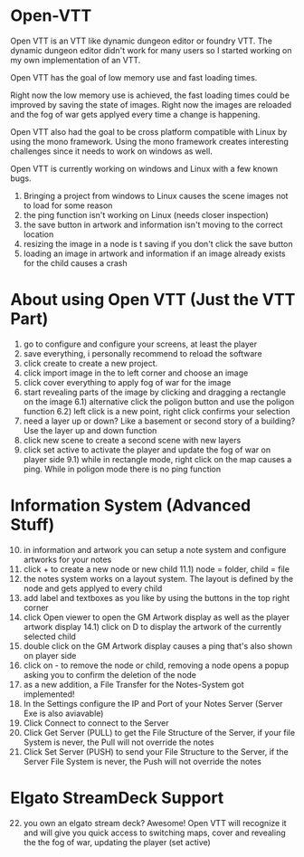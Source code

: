 # Open-VTT

Open VTT is an VTT like dynamic dungeon editor or foundry VTT.
The dynamic dungeon editor didn't work for many users so I started working on my own implementation of an VTT.

Open VTT has the goal of low memory use and fast loading times.

Right now the low memory use is achieved, the fast loading times could be improved by saving the state of images.
Right now the images are reloaded and the fog of war gets applyed every time a change is happening.

Open VTT also had the goal to be cross platform compatible with Linux by using the mono framework.
Using the mono framework creates interesting challenges since it needs to work on windows as well.

Open VTT is currently working on windows and Linux with a few known bugs.

1) Bringing a project from windows to Linux causes the scene images not to load for some reason
2) the ping function isn't working on Linux (needs closer inspection)
3) the save button in artwork and information isn't moving to the correct location 
4) resizing the image in a node is t saving if you don't click the save button
5) loading an image in artwork and information if an image already exists for the child causes a crash

# About using Open VTT (Just the VTT Part)
1) go to configure and configure your screens, at least the player
2) save everything, i personally recommend to reload the software
3) click create to create a new project.
4) click import image in the to left corner and choose an image
5) click cover everything to apply fog of war for the image
6) start revealing parts of the image by clicking and dragging a rectangle on the image
6.1) alternative click the poligon button and use the poligon function
6.2) left click is a new point, right click confirms your selection
7) need a layer up or down? Like a basement or second story of a building? Use the layer up and down function
8) click new scene to create a second scene with new layers
9) click set active to activate the player and update the fog of war on player side
9.1) while in rectangle mode, right click on the map causes a ping. While in poligon mode there is no ping function

# Information System (Advanced Stuff)
10) in information and artwork you can setup a note system and configure artworks for your notes
11) click + to create a new node or new child
11.1) node = folder, child = file
12) the notes system works on a layout system. The layout is defined by the node and gets applyed to every child
13) add label and textboxes as you like by using the buttons in the top right corner
14) click Open viewer to open the GM Artwork display as well as the player artwork display
14.1) click on D to display the artwork of the currently selected child
15) double click on the GM Artwork display causes a ping that's also shown on player side
16) click on - to remove the node or child, removing a node opens a popup asking you to confirm the deletion of the node
17) as a new addition, a File Transfer for the Notes-System got implemented!
18) In the Settings configure the IP and Port of your Notes Server (Server Exe is also aviavable)
19) Click Connect to connect to the Server
20) Click Get Server (PULL) to get the File Structure of the Server, if your file System is never, the Pull will not override the notes
21) Click Set Server (PUSH) to send your File Structure to the Server, if the Server File System is never, the Push will not override the notes

# Elgato StreamDeck Support
22) you own an elgato stream deck? Awesome! Open VTT will recognize it and will give you quick access to switching maps, cover and revealing the the fog of war, updating the player (set active)
